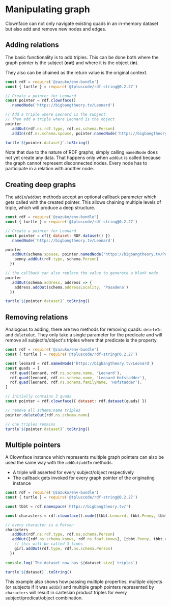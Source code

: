 # Manipulating graph

Clownface can not only navigate existing quads in an in-memory dataset but also add and remove new nodes and edges.

## Adding relations

The basic functionality is to add triples. This can be done both where the graph pointer is the subject (**out**) and where it is the object (**in**).

They also can be chained as the return value is the original context.

<run-kit node-version="16">

```js
const rdf = require('@zazuko/env-bundle')
const { turtle } = require('@tpluscode/rdf-string@0.2.27')

// Create a pointer for Leonard
const pointer = rdf.clownface()
  .namedNode('https://bigbangtheory.tv/Leonard')

// Add a triple where Leonard is the subject
// Then add a triple where Leonard is the object
pointer
  .addOut(rdf.ns.rdf.type, rdf.ns.schema.Person)
  .addIn(rdf.ns.schema.spouse, pointer.namedNode('https://bigbangtheory.tv/Penny'))

turtle`${pointer.dataset}`.toString()
```

</run-kit>

Note that due to the nature of RDF graphs, simply calling `namedNode` does not yet create any data. That happens only when `addOut` is called because the graph cannot represent disconnected nodes. Every node has to participate in a relation with another node.

## Creating deep graphs

The `addIn`/`addOut` methods accept an optional callback parameter which gets called with the created pointer. This allows chaining multiple levels of triple, which will produce a deep structure.

<run-kit node-version="16">

```js
const rdf = require('@zazuko/env-bundle')
const { turtle } = require('@tpluscode/rdf-string@0.2.27')

// Create a pointer for Leonard
const pointer = cf({ dataset: RDF.dataset() })
  .namedNode('https://bigbangtheory.tv/Leonard')

pointer
  .addOut(schema.spouse, pointer.namedNode('https://bigbangtheory.tv/Penny'), penny => {
    penny.addOut(rdf.type, schema.Person)
  })

// the callback can also replace the value to generate a blank node
pointer
  .addOut(schema.address, address => {
    address.addOut(schema.addressLocality, 'Pasadena')
  })

turtle`${pointer.dataset}`.toString()
```

</run-kit>

## Removing relations

Analogous to adding, there are two methods for removing quads: `deleteIn` and `deleteOut`. They only take a single parameter for the predicate and will remove all subject's/object's triples where that predicate is the property.

<run-kit node-version="16">

```js
const rdf = require('@zazuko/env-bundle')
const { turtle } = require('@tpluscode/rdf-string@0.2.27')

const leonard = rdf.namedNode('https://bigbangtheory.tv/Leonard')
const quads = [
  rdf.quad(leonard, rdf.ns.schema.name, 'Leonard'),
  rdf.quad(leonard, rdf.ns.schema.name, 'Leonard Hofstadder'),
  rdf.quad(leonard, rdf.ns.schema.familyName, 'Hofstadder'),
]

// initially contains 3 quads
const pointer = rdf.clownface({ dataset: rdf.dataset(quads) })

// remove all schema:name triples
pointer.deleteOut(rdf.ns.schema.name)

// one triples remains
turtle`${pointer.dataset}`.toString()
```

</run-kit>

## Multiple pointers

A Clownface instance which represents multiple graph pointers can also be used the same way with the `addOut`/`addIn` methods.

- A triple will asserted for every subject/object respectively
- The callback gets invoked for every graph pointer of the originating instance

<run-kit node-version="16">

```js
const rdf = require('@zazuko/env-bundle')
const { turtle } = require('@tpluscode/rdf-string@0.2.27')

const tbbt = rdf.namespace('https://bigbangtheory.tv/') 

const characters = rdf.clownface().node([tbbt.Leonard, tbbt.Penny, tbbt.Stewart])

// every character is a Person
characters
  .addOut(rdf.ns.rdf.type, rdf.ns.schema.Person)
  .addOut([rdf.ns.schema.knows, rdf.ns.foaf.knows], [tbbt.Penny, tbbt.Amy], girl => {
    // this will be called 3 times
    girl.addOut(rdf.type, rdf.ns.schema.Person)
  })
  
console.log(`The dataset now has ${dataset.size} triples`)

turtle`${dataset}`.toString()
```

</run-kit>

This example also shows how passing multiple properties, multiple objects (or subjects if it was `addIn`) and multiple graph pointers represented by `characters` will result in cartesian product triples for every subject/predicat/object combination.
